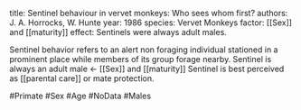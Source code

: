 title: Sentinel behaviour in vervet monkeys: Who sees whom first?
authors: J. A. Horrocks, W. Hunte
year: 1986
species: Vervet Monkeys
factor: [[Sex]] and [[maturity]]
effect: Sentinels were always adult males.

Sentinel behavior refers to an alert non foraging individual stationed in a prominent place while members of its group forage nearby.
Sentinel is always an adult male <- [[Sex]] and [[maturity]]
Sentinel is best perceived as [[parental care]] or mate protection.

#Primate #Sex #Age #NoData #Males 

